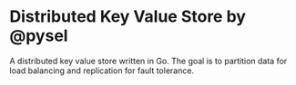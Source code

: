 # Distributed Key Value Store by @pysel

A distributed key value store written in Go. The goal is to partition data for load balancing and replication for fault tolerance.
